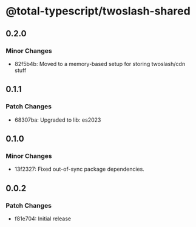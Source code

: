 # @total-typescript/twoslash-shared

## 0.2.0

### Minor Changes

- 82f5b4b: Moved to a memory-based setup for storing twoslash/cdn stuff

## 0.1.1

### Patch Changes

- 68307ba: Upgraded to lib: es2023

## 0.1.0

### Minor Changes

- 13f2327: Fixed out-of-sync package dependencies.

## 0.0.2

### Patch Changes

- f81e704: Initial release
